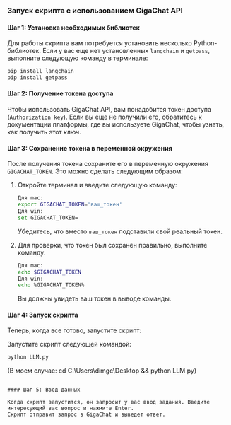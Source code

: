 ### Запуск скрипта с использованием GigaChat API

#### Шаг 1: Установка необходимых библиотек

Для работы скрипта вам потребуется установить несколько Python-библиотек. 
Если у вас еще нет установленных `langchain` и `getpass`, выполните следующую команду в терминале:

```bash
pip install langchain
pip install getpass
```

#### Шаг 2: Получение токена доступа

Чтобы использовать GigaChat API, вам понадобится токен доступа (`Authorization key`). 
Если вы еще не получили его, обратитесь к документации платформы, где вы используете GigaChat, 
чтобы узнать, как получить этот ключ.

#### Шаг 3: Сохранение токена в переменной окружения

После получения токена сохраните его в переменную окружения `GIGACHAT_TOKEN`. 
Это можно сделать следующим образом:

1. Откройте терминал и введите следующую команду:
   
   ```bash
   Для mac:
   export GIGACHAT_TOKEN='ваш_токен'
   Для win:
   set GIGACHAT_TOKEN=
   ```

   Убедитесь, что вместо `ваш_токен` подставили свой реальный токен.

2. Для проверки, что токен был сохранён правильно, выполните команду:

   ```bash
   Для mac:
   echo $GIGACHAT_TOKEN
   Для win:
   echo %GIGACHAT_TOKEN%
   ```

   Вы должны увидеть ваш токен в выводе команды.

#### Шаг 4: Запуск скрипта

Теперь, когда все готово, запустите скрипт:

 Запустите скрипт следующей командой:

   ```bash
   python LLM.py
   ```
   (В моем случае: cd C:\Users\dimgc\Desktop && python LLM.py)
   ```

#### Шаг 5: Ввод данных

Когда скрипт запустится, он запросит у вас ввод задания. Введите интересующий вас вопрос и нажмите Enter. 
Скрипт отправит запрос в GigaChat и выведет ответ.